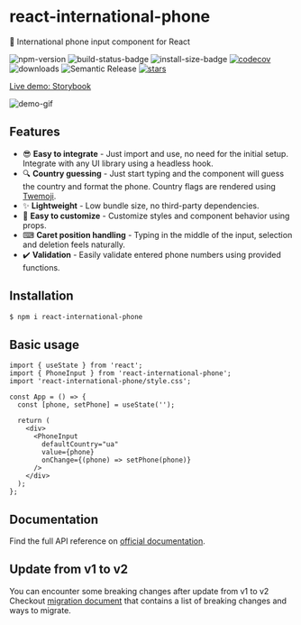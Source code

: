 # react-international-phone

🤙 International phone input component for React

![npm-version](https://img.shields.io/npm/v/react-international-phone)
![build-status-badge](https://img.shields.io/github/actions/workflow/status/goveo/react-international-phone/release.yml?branch=master)
![install-size-badge](https://badgen.net/packagephobia/install/react-international-phone)
[![codecov](https://codecov.io/gh/goveo/react-international-phone/branch/master/graph/badge.svg?token=SHEF4U216O)](https://codecov.io/gh/goveo/react-international-phone)
![downloads](https://img.shields.io/npm/dt/react-international-phone)
![Semantic Release](https://img.shields.io/badge/%20%20%F0%9F%93%A6%F0%9F%9A%80-semantic--release-e10079.svg)
[![stars](https://img.shields.io/github/stars/goveo/react-international-phone?style=social)](https://github.com/goveo/react-international-phone)

[Live demo: Storybook](https://react-international-phone-storybook.vercel.app)

![demo-gif](https://user-images.githubusercontent.com/25800848/215350455-0d362e64-d621-4856-a384-ab18d4a0d5fa.gif)

## Features

- 😎 **Easy to integrate** - Just import and use, no need for the initial setup. Integrate with any UI library using a headless hook.
- 🔍 **Country guessing** - Just start typing and the component will guess the country and format the phone. Country flags are rendered using [Twemoji](https://twemoji.twitter.com/).
- ✨ **Lightweight** - Low bundle size, no third-party dependencies.
- 🌈 **Easy to customize** - Customize styles and component behavior using props.
- ⌨ **Caret position handling** - Typing in the middle of the input, selection and deletion feels naturally.
- ✔️ **Validation** - Easily validate entered phone numbers using provided functions.

## Installation

```sh
$ npm i react-international-phone
```

## Basic usage

```tsx
import { useState } from 'react';
import { PhoneInput } from 'react-international-phone';
import 'react-international-phone/style.css';

const App = () => {
  const [phone, setPhone] = useState('');

  return (
    <div>
      <PhoneInput
        defaultCountry="ua"
        value={phone}
        onChange={(phone) => setPhone(phone)}
      />
    </div>
  );
};
```

## Documentation

Find the full API reference on [official documentation](https://react-international-phone-docs.vercel.app/).

## Update from v1 to v2

You can encounter some breaking changes after update from v1 to v2 <br/>
Checkout [migration document](https://react-international-phone-docs.vercel.app/docs/Migrations/migrate-to-v2) that contains a list of breaking changes and ways to migrate.
